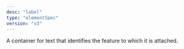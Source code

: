 ```yaml
---
desc: "label"
type: "elementSpec"
version: "v3"
---
```


A container for text that identifies the feature to which it is attached.